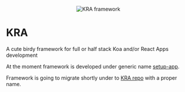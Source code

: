 <p align="center">
<img alt="KRA framework" src="https://avatars1.githubusercontent.com/u/52938933?s=400&u=fbb3079b40858aed4b91dbbd111addc0bac7ddcb&v=4" border="0" />
</p>

# KRA
A cute birdy framework for full or half stack Koa and/or React Apps development

At the moment framework is developed under generic name [setup-app](https://github.com/maxim-andrews/setup-app-suite).

Framework is going to migrate shortly under to [KRA repo](https://github.com/kra-framework/kra-suite/) with a proper name.
